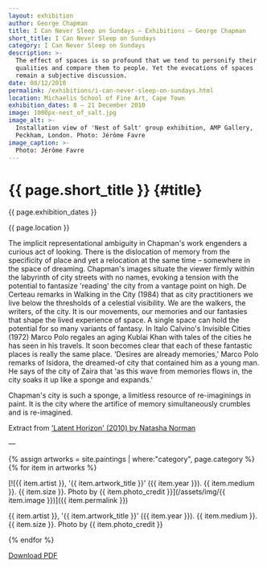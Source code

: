 ```yaml
---
layout: exhibition
author: George Chapman
title: I Can Never Sleep on Sundays — Exhibitions — George Chapman
short_title: I Can Never Sleep on Sundays
category: I Can Never Sleep on Sundays
description: >-
  The effect of spaces is so profound that we tend to personify their
  qualities and compare them to people. Yet the evocations of spaces
  remain a subjective discussion.
date: 08/12/2010
permalink: /exhibitions/i-can-never-sleep-on-sundays.html
location: Michaelis School of Fine Art, Cape Town
exhibition_dates: 8 — 21 December 2010
image: 1000px-nest_of_salt.jpg
image_alt: >-
  Installation view of 'Nest of Salt' group exhibition, AMP Gallery,
  Peckham, London. Photo: Jérôme Favre
image_caption: >-
  Photo: Jérôme Favre
---
```


# {{ page.short_title }} {#title}
{{ page.exhibition_dates }}

{{ page.location }}

The implicit representational ambiguity in Chapman's work engenders a
curious act of looking. There is the dislocation of memory from the
specificity of place and yet a relocation at the same time – somewhere
in the space of dreaming. Chapman's images situate the viewer firmly
within the labyrinth of city streets with no names, evoking a tension
with the potential to fantasize 'reading' the city from a vantage point
on high. De Certeau remarks in Walking in the City (1984) that as city
practitioners we live below the thresholds of a celestial visibility. We
are the walkers, the writers, of the city. It is our movements, our
memories and our fantasies that shape the lived experience of space. A
single space can hold the potential for so many variants of fantasy. In
Italo Calvino's Invisible Cities (1972) Marco Polo regales an aging
Kublai Khan with tales of the cities he has seen in his travels. It soon
becomes clear that each of these fantastic places is really the same
place. 'Desires are already memories,' Marco Polo remarks of Isidora,
the dreamed-of city that contained him as a young man. He says of the
city of Zaira that 'as this wave from memories flows in, the city soaks
it up like a sponge and expands.'

Chapman's city is such a sponge, a limitless resource of re-imaginings
in paint. It is the city where the artifice of memory simultaneously
crumbles and is re-imagined.

Extract from <a href="/writing/latent-horizon.html" target="_blank"
class="bb b--dashed bl-0 bt-0 br-0 black-90 hover-red link ma0
sans-serif">'Latent Horizon' (2010) by Natasha Norman</a>

—  

{% assign artworks = site.paintings | where:"category", page.category  %}
{% for item in artworks %}

[![{{ item.artist }}, '{{ item.artwork_title }}' ({{ item.year }}). {{ item.medium }}. {{ item.size }}. Photo by {{ item.photo_credit }}](/assets/img/{{ item.image }})]({{ item.permalink }})

{{ item.artist }}, '{{ item.artwork_title }}' ({{ item.year }}). {{ item.medium }}. {{ item.size }}. Photo by {{ item.photo_credit }}

{% endfor %}

<a
href="/assets/docs/george_chapman-i_can_never_sleep_on_sundays_exhibition_catalogue_2010.pdf"
target="_blank" class="bb b--dashed bl-0 bt-0 br-0 black-90 hover-red
link ma0 sans-serif">Download PDF</a>
